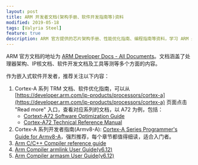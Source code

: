 ```yaml
---
layout: post
title: ARM 开发者文档(架构手册、软件开发指南等)资料
modified: 2019-05-18
tags: [Valyria Steel]
feature: true
description: ARM 官方提供的芯片架构手册、性能优化指南、编程指南等资料，学习 ARM 最好的文档。
---
```


ARM 官方文档的地址为 [ARM Developer Docs - All Documents](https://developer.arm.com/docs/den0024/latest/preface)。文档涵盖了处理器架构、IP核文档、软件开发文档及工具等测等多个方面的内容。

作为嵌入式软件开发者，推荐关注以下内容：

1. Cortex-A 系列 TRM 文档、软件优化指南，可以从 [https://developer.arm.com/ip-products/processors/cortex-a](https://developer.arm.com/ip-products/processors/cortex-a) 页面点击 "Read more" 入口，查看对应系列的文档，以 A72 为例，包括：
    * [Cortext-A72 Software Optimization Guide](https://developer.arm.com/docs/uan0016/latest/cortex-a72-software-optimization-guide-application-note-uan-0016a)
    * [Cortex-A72 Technical Reference Manual](https://developer.arm.com/docs/100095/0003)
2. Cortex-A 系列开发者指南(Armv8-A): [Cortex-A Series Programmer's Guide for Armv8-A](https://developer.arm.com/docs/den0024/latest/preface)，强烈推荐，每个章节都值得细读，适合入门者。
3. [Arm C/C++ Compiler reference guide](https://developer.arm.com/docs/101458/latest/getting-started)
4. [Arm Compiler armlink User Guide(v6.12)](https://developer.arm.com/docs/100067/latest/preface)
5. [Arm Compiler armasm User Guide(v6.12)](https://developer.arm.com/docs/100069/latest/preface)